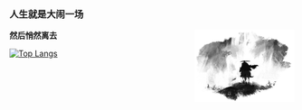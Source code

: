 ### 人生就是大闹一场
**然后悄然离去**
<img align="right" hight=35% width=35% alt="BG" src="GitHub_Background.png" />












  
[![Top Langs](https://github-readme-stats.vercel.app/api/top-langs/?username=WoBok&hide_title=true&layout=compact)]()

